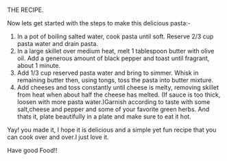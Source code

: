 THE RECIPE.

Now lets get started with the steps to make this delicious pasta:-

1. In a pot of boiling salted water, cook pasta until soft. Reserve 2/3 cup pasta water and drain pasta.
2. In a large skillet over medium heat, melt 1 tablespoon butter with olive oil. Add a generous amount of black pepper and toast until fragrant, about 1 minute.
3. Add 1/3 cup reserved pasta water and bring to simmer. Whisk in remaining butter then, using tongs, toss the pasta into butter mixture.
4. Add cheeses and toss constantly until cheese is melty, removing skillet from heat when about half the cheese has melted. (If sauce is too thick, loosen with more pasta water.)Garnish according to taste with some salt,cheese and pepper and some of your favorite green herbs.
And thats it, plate beautifully in a plate and make sure to eat it hot.

Yay! you made it, I hope it is delicious and a simple yet fun recipe that you can cook over and over.I just love it.

Have good Food!!
